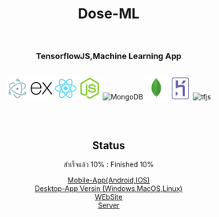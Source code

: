 <h1 align="center">Dose-ML</h1>
<br/>

<h3 align="center">TensorflowJS,Machine Learning App</h3>
<div align="center">

  <br/>
  <img src="https://github.com/devicons/devicon/blob/v2.15.1/icons/electron/electron-original.svg" alt="ElectronJS" width="45" height="45"/>
  <img src="https://github.com/devicons/devicon/blob/v2.15.1/icons/express/express-original.svg" alt="ExpressJS" width="45" height="45"/>
    <img src="https://github.com/devicons/devicon/blob/v2.15.1/icons/react/react-original.svg" alt="ReactJS" width="45" height="45"/>
  <img src="https://github.com/devicons/devicon/blob/v2.15.1/icons/nodejs/nodejs-original.svg" alt="NodeJS" width="45" height="45"/>
    <img src="https://miro.medium.com/max/2400/0*BRl-uL7N9LF-1hiD.png" alt="MongoDB" width="45" height="45"/>
      <img src="https://github.com/devicons/devicon/blob/v2.15.1/icons/mongodb/mongodb-original.svg" alt="MongoDB" width="45" height="45"/>
  <img src="https://github.com/devicons/devicon/blob/v2.15.1/icons/heroku/heroku-original.svg" alt="Heroku" width="45" height="45"/>
  <img src="https://codelabs.developers.google.com/static/codelabs/tensorflowjs-object-detection/img/1aee0ede85885520.png" alt="tfjs" width="45" height="45"/>
 </div>

<br/><br/>
<h2 align="center">Status</h2>
<p align="center">สำเร็จแล้ว 10% : Finished 10%</p>
<div align="center" >
<a  href="https://drive.google.com/file/d/1VJ5Ag0BzugNpBkaY5IbyykULC8T9lqZg/view?usp=share_link">Mobile-App(Android,IOS)</a><br/>
<a  href="https://drive.google.com/file/d/1MZQDPwD7A7bLGYw39D_nji0y6JgRd2Sx/view?usp=share_link">Desktop-App Versin (Windows,MacOS,Linux)</a><br/>
<a  href="https://regal-jalebi-5c8cee.netlify.app">WEbSite</a><br/>
  <a  href="https://crud-server-7mzw.vercel.app/">Server</a><br/>
</div>
